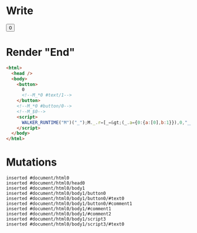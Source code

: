 # Write
  <button>0<!--M_*0 #text/1--></button><!--M_*0 #button/0--><!--M_$0--><script>WALKER_RUNTIME("M")("_");M._.r=[_=>(_.a={0:{a:[0],b:1}}),0,"__tests__/template.marko_0_a_b",0];M._.w()</script>


# Render "End"
```html
<html>
  <head />
  <body>
    <button>
      0
      <!--M_*0 #text/1-->
    </button>
    <!--M_*0 #button/0-->
    <!--M_$0-->
    <script>
      WALKER_RUNTIME("M")("_");M._.r=[_=&gt;(_.a={0:{a:[0],b:1}}),0,"__tests__/template.marko_0_a_b",0];M._.w()
    </script>
  </body>
</html>
```

# Mutations
```
inserted #document/html0
inserted #document/html0/head0
inserted #document/html0/body1
inserted #document/html0/body1/button0
inserted #document/html0/body1/button0/#text0
inserted #document/html0/body1/button0/#comment1
inserted #document/html0/body1/#comment1
inserted #document/html0/body1/#comment2
inserted #document/html0/body1/script3
inserted #document/html0/body1/script3/#text0
```